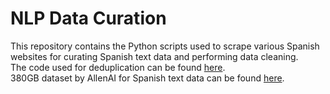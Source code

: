 # NLP Data Curation

This repository contains the Python scripts used to scrape various Spanish websites for curating Spanish text data and performing data cleaning. <br>
The code used for deduplication can be found [here](https://github.com/AamodThakur/dedup_nlp). <br>
380GB dataset by AllenAI for Spanish text data can be found [here](https://huggingface.co/datasets/allenai/MADLAD-400/tree/main/data/es). <br> 
